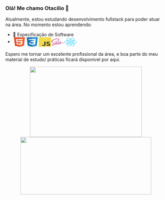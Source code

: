 ### Olá! Me chamo Otacilio 👋

Atualmente, estou estudando 󠀨󠀨desenvolvimento fullstack para poder atuar na área. No momento estou aprendendo:

- 📃 Especificação de Software
- <img align="center" alt="Rafa-HTML" height="30" width="40" src="https://raw.githubusercontent.com/devicons/devicon/master/icons/html5/html5-original.svg"><img align="center" alt="Rafa-CSS" height="30" width="40" src="https://raw.githubusercontent.com/devicons/devicon/master/icons/css3/css3-original.svg"><img align="center" alt="Rafa HTML" height="30" width="40" src="https://github.com/devicons/devicon/blob/master/icons/javascript/javascript-original.svg"><img align="center" alt="Rafa HTML" height="30" width="40" src="https://github.com/devicons/devicon/blob/master/icons/sass/sass-original.svg"><img align="center" alt="Rafa HTML" height="30" width="40" src="https://github.com/devicons/devicon/blob/master/icons/react/react-original.svg">

Espero me tornar um excelente profissional da área, e boa parte do meu material de estudo/ práticas ficará disponível por aqui.

<div align="center">
  <a href="https://github.com/otaciliow">
  <img align="center" height="220em" width="350em" src="https://github-readme-stats.vercel.app/api?username=otaciliow&show_icons=true&theme=tokyonight&include_all_commits=true&count_private=true"/>
  <img align="center" height="180em" width="410em" src="https://github-readme-stats.vercel.app/api/top-langs/?username=otaciliow&layout=compact&langs_count=7&theme=tokyonight"/>
 </div>
<!--
**otaciliow/otaciliow** is a ✨ _special_ ✨ repository because its `README.md` (this file) appears on your GitHub profile.
-->
